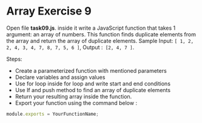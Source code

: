 # Array Exercise 9

Open file **task09.js**. inside it write a JavaScript function that takes 1 argument: an array of numbers. This function finds duplicate elements from the array and return the array of duplicate elements. Sample Input: `[ 1, 2, 2, 4, 3, 4, 7, 8, 7, 5, 6 ]`, Output :` [2, 4, 7 ]`.

Steps:


- Create a parameterized function with mentioned parameters
- Declare variables and assign values
- Use for loop inside for loop and write start and end conditions
- Use If and push method to find an array of duplicate elements
- Return your resulting array inside the function.
- Export your function using the command below :

```js
module.exports = YourFunctionName;
```
